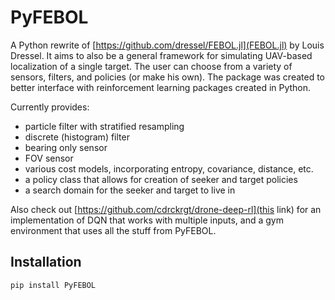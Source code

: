 # PyFEBOL

A Python rewrite of [https://github.com/dressel/FEBOL.jl](FEBOL.jl) by Louis Dressel.
It aims to also be a general framework for simulating UAV-based localization of a single target. 
The user can choose from a variety of sensors, filters, and policies (or make his own).
The package was created to better interface with reinforcement learning packages created in Python.

Currently provides:
- particle filter with stratified resampling
- discrete (histogram) filter
- bearing only sensor
- FOV sensor
- various cost models, incorporating entropy, covariance, distance, etc.
- a policy class that allows for creation of seeker and target policies
- a search domain for the seeker and target to live in

Also check out [https://github.com/cdrckrgt/drone-deep-rl](this link) for an implementation of DQN that works with multiple inputs, and a gym environment that uses all the stuff from PyFEBOL.

## Installation

```
pip install PyFEBOL
```
